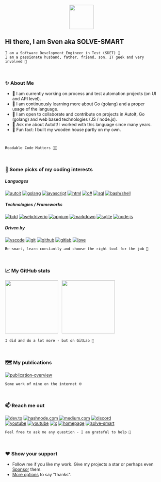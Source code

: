 <p align="center">
    <img src="https://github.com/sven-seyfert/sven-seyfert/blob/main/assets/icons/favicon.ico" width="80" />
</p>

## Hi there, I am Sven aka SOLVE-SMART

    I am a Software Development Engineer in Test (SDET) 🧪
    I am a passionate husband, father, friend, son, IT geek and very involved 💚

<br>

### ✨ About Me

- 🔭 I am currently working on process and test automation projects (on UI and API level).<br>
- 🌱 I am continuously learning more about Go (golang) and a proper usage of the language.<br>
- 👯 I am open to collaborate and contribute on projects in AutoIt, Go (golang) and web based technologies (JS / node.js).<br>
- 💬 Ask me about AutoIt! I worked with this language since many years.<br>
- 👾 Fun fact: I built my wooden house partly on my own.<br>

<br>

    Readable Code Matters 👨‍💻

<br>

### 🔮 Some picks of my coding interests

##### Languages

[![autoit](https://img.shields.io/badge/AutoIt-lightskyblue?style=flat&labelColor=black&logo=autoit&logoColor=lightskyblue)]()
[![golang](https://img.shields.io/badge/Go-07D9CA?style=flat&labelColor=black&logo=go&logoColor=07D9CA)]()
[![javascript](https://img.shields.io/badge/Javascript-F0DB4F?style=flat&labelColor=black&logo=javascript&logoColor=F0DB4F)]()
[![html](https://img.shields.io/badge/HTML%2FCSS-E34F26?style=flat&labelColor=black&logo=html5&logoColor=E34F26)]()
[![c#](https://img.shields.io/badge/C%23-512BD4?style=flat&labelColor=black&logo=.net&logoColor=512BD4)]()
[![sql](https://img.shields.io/badge/SQL-1572B6?style=flat&labelColor=black&logo=sqlite&logoColor=1572B6)]()
[![bash/shell](https://img.shields.io/badge/Bash/Shell-008080?style=flat&labelColor=black&logo=linux&logoColor=008080)]()


##### Technologies / Frameworks

[![bdd](https://img.shields.io/badge/Cucumber-23D96C?style=flat&labelColor=black&logo=cucumber&logoColor=23D96C)]()
[![webdriverio](https://img.shields.io/badge/WebdriverIO-EA5906?style=flat&labelColor=black&logo=webdriverio&logoColor=EA5906)]()
[![appium](https://img.shields.io/badge/Appium-EE376D?style=flat&labelColor=black&logo=appium&logoColor=EE376D)]()
[![markdown](https://img.shields.io/badge/Markdown-F7F4ED?style=flat&labelColor=black&logo=markdown&logoColor=F7F4ED)]()
[![sqlite](https://img.shields.io/badge/SQLite-1572B6?style=flat&labelColor=black&logo=sqlite&logoColor=1572B6)]()
[![node.js](https://img.shields.io/badge/node.js-689d6a?style=flat&labelColor=black&logo=node.js&logoColor=689d6a)]()

##### Driven by

[![vscode](https://img.shields.io/badge/VSCode-23A8F2?style=flat&labelColor=black&logo=ntfy&logoColor=23A8F2)]()
[![git](https://img.shields.io/badge/Git-F05032?style=flat&labelColor=black&logo=git&logoColor=F05032)]()
[![github](https://img.shields.io/badge/GitHub-682C88?style=flat&labelColor=black&logo=github&logoColor=682C88)]()
[![gitlab](https://img.shields.io/badge/GitLab-F4680E?style=flat&labelColor=black&logo=github&logoColor=F4680E)]()
[![love](https://img.shields.io/badge/Love-CC2A36?style=flat&labelColor=black&logo=undertale&logoColor=CC2A36)]()

    Be smart, learn constantly and choose the right tool for the job 🦄

<br>

### 📈 My GitHub stats

<img height="175px" src="https://github-readme-stats-one-bice.vercel.app/api?username=sven-seyfert&cache_seconds=21600&card_width=407&count_private=true&disable_animations=true&include_all_commits=true&role=OWNER,ORGANIZATION_MEMBER,COLLABORATOR&show_icons=true&theme=ayu-mirage">&nbsp;&nbsp;&nbsp;<img height="175px" src="https://github-readme-stats-one-bice.vercel.app/api/top-langs/?username=sven-seyfert&card_width=400exclude_repo=Au3BrowserTabScroll,Au3GotoDefinition,Au3RenameEx,baileo-stundenplan,Livestream-Au3MonitorDim&langs_count=10&layout=compact&theme=ayu-mirage">

    I did and do a lot more - but on GitLab 🦊

<br>

### 🗺 My publications

[![publication-overview](https://github.com/user-attachments/assets/d9d191ba-d0fe-4f03-8fd6-0c6424e08d54)](https://sven-seyfert.github.io/publication-overview/)

    Some work of mine on the internet 🌐

<br>

### 📫 Reach me out

[![dev.to](https://img.shields.io/badge/dev.to-777777?style=flat&labelColor=black&logo=devdotto&logoColor=777777)](https://dev.to/solvesmart)
[![hashnode.com](https://img.shields.io/badge/hashnode.com-2962FF?style=flat&labelColor=black&logo=hashnode&logoColor=2962FF)](https://hashnode.com/@solvesmart)
[![medium.com](https://img.shields.io/badge/medium.com-F7F4ED?style=flat&labelColor=black&logo=medium&logoColor=F7F4ED)](https://medium.com/@solvesmart)
[![discord](https://img.shields.io/badge/discord-6569B0?style=flat&labelColor=black&logo=discord&logoColor=6569B0)](https://discord.gg/5DWTpZK3QN)<br>
[![youtube](https://img.shields.io/badge/solve--smart-D94D4A?style=flat&labelColor=black&logo=youtube&logoColor=D94D4A)](https://www.youtube.com/@solvesmart)
[![youtube](https://img.shields.io/badge/sven--au3--go-3D80B6?style=flat&labelColor=black&logo=youtube&logoColor=3D80B6)](https://www.youtube.com/@svenau3go)
[![x](https://img.shields.io/badge/sven__seyfert-1DA1F2?style=flat&labelColor=black&logo=x&logoColor=1DA1F2)](https://x.com/sven_seyfert)
[![homepage](https://img.shields.io/badge/sven--seyfert.de-648293?style=flat&labelColor=black&logo=HTML5&logoColor=648293)](https://sven-seyfert.de)
[![solve-smart](https://img.shields.io/badge/solve--smart.de-F0DB4F?style=flat&labelColor=black&logo=docsify&logoColor=F0DB4F)]()

    Feel free to ask me any question - I am grateful to help 🤝

<br>

### ❤ Show your support


- Follow me if you like my work. Give my projects a star or perhaps even [Sponsor](https://github.com/sven-seyfert/autoit-webdriver-boilerplate) them.
- [More options](https://sven-seyfert.de/thanks/) to say "thanks".
